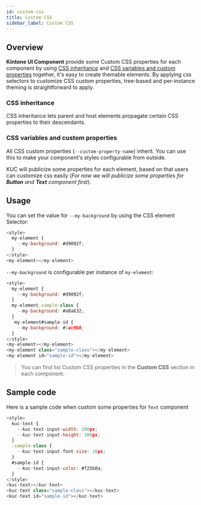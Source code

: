 ```yaml
---
id: custom-css
title: Custom CSS
sidebar_label: Custom CSS
---
```


## Overview

**Kintone UI Component** provide some Custom CSS properties for each component by using [CSS inheritance](#css-inheritance) and [CSS variables and custom properties](#css-variables-and-custom-properties) together, it's easy to create themable elements. By applying css selectors to customize CSS custom properties, tree-based and per-instance theming is straightforward to apply.

### CSS inheritance

CSS inheritance lets parent and host elements propagate certain CSS properties to their descendants.

### CSS variables and custom properties

All CSS custom properties (`--custom-property-name`) inherit. You can use this to make your component's styles configurable from outside.

KUC will publicize some properties for each element, based on that users can customize css easily (_For now we will publicize some properties for **Button** and **Text** component first_).

## Usage

You can set the value for `--my-background` by using the CSS element Selector:

```javascript
<style>
  my-element {
    --my-background: #d9092f;
  }
</style>
<my-element></my-element>
```

`--my-background` is configurable per instance of `my-element`:

```javascript
<style>
  my-element {
    --my-background: #d9092f;
  }
  my-element.sample-class {
    --my-background: #a8a632;
  }
   my-element#sample-id {
    --my-background: #1ac9b8;
  }
</style>
<my-element></my-element>
<my-element class="sample-class"></my-element>
<my-element id="sample-id"></my-element>
```

> You can find list Custom CSS properties in the **Custom CSS** section in each component.

## Sample code

Here is a sample code when custom some properties for `Text` component

```javascript
<style>
  kuc-text {
    --kuc-text-input-width: 200px;
    --kuc-text-input-height: 200px;
  }
  .sample-class {
    --kuc-text-input-font-size: 16px;
  }
  #sample-id {
    --kuc-text-input-color: #f25b0a;
  }
</style>
<kuc-text></kuc-text>
<kuc-text class="sample-class"></kuc-text>
<kuc-text id="sample-id"></kuc-text>
```
